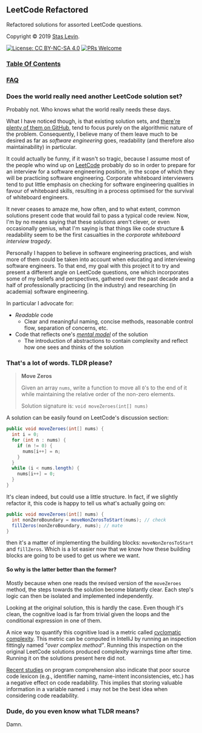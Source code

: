 ## LeetCode Refactored

Refactored solutions for assorted LeetCode questions.

Copyright © 2019 [Stas Levin](https://www.linkedin.com/in/staslevin/).

[![License: CC BY-NC-SA 4.0](https://img.shields.io/badge/License-CC%20BY--NC--SA%204.0-blue.svg)](LICENSE) [![PRs Welcome](https://img.shields.io/badge/PRs-welcome-brightgreen.svg)](CONTRIBUTING.md)

###  [Table Of Contents](TOC.md)

###  [FAQ](FAQ.md)

### Does the world really need another LeetCode solution set?

Probably not. Who knows what the world really needs these days.

What I have noticed though, is that existing solution sets, and [there're plenty of them on GitHub](https://lmgtfy.com/?q=leetcode+solutions+github), tend to focus purely on the algorithmic nature of the problem. Consequently, I believe many of them leave much to be desired as far as *software engineering* goes, readability (and therefore also maintainability) in particular.

It could actually be funny, if it wasn't  so tragic, because I assume most of the people who wind up on [LeetCode](https://leetcode.com/) probably do so in order to prepare for an interview for a software engineering position, in the scope of which they will be practicing software engineering. Corporate whiteboard interviewers tend to put little emphasis on checking for software engineering qualities in favour of whiteboard skills, resulting in a process optimised for the survival of whiteboard engineers.

It never ceases to amaze me, how often, and to what extent, common solutions present code that would fail to pass a typical code review. Now, I'm by no means saying that these solutions aren't clever, or even occasionally genius, what I'm saying is that things like code structure & readability seem to be the first casualties in the *corporate whiteboard interview tragedy*.

Personally I happen to believe in software engineering practices, and wish more of them could be taken into account when educating and interviewing software engineers. To that end, my goal with this project it to try and present a different angle on LeetCode questions, one which incorporates some of my beliefs and perspectives, gathered over the past decade and a half of professionally practicing (in the industry) and researching (in academia) software engineering. 

In particular I advocate for:
 - *Readable* code
   * Clear and meaningful naming, concise methods, reasonable control flow, separation of concerns, etc.
 - Code that reflects one's *[mental model](https://en.wikipedia.org/wiki/Mental_model)* of the solution
    - The introduction of abstractions to contain complexity and reflect how one sees and thinks of the solution



### That's a lot of words. TLDR please?

> **Move Zeros**
>
> Given an array `nums`, write a function to move all `0`'s to the end of it while maintaining the relative order of the non-zero elements.
>
> Solution signature is: `void moveZeroes(int[] nums)`

A solution can be easily found on LeetCode's discussion section:
```java
public void moveZeroes(int[] nums) {
  int i = 0;
  for (int n : nums) {
    if (n != 0) {
      nums[i++] = n;
    }	         
  }
  while (i < nums.length) {
    nums[i++] = 0;
  }
}
```

It's clean indeed, but could use a little structure. In fact, if we slightly refactor it, this code is happy to tell us what's actually going on:

```java
public void moveZeroes(int[] nums) {  
  int nonZeroBoundary = moveNonZerosToStart(nums); // check
  fillZeros(nonZeroBoundary, nums); // mate
}
```

then it's a matter of implementing the building blocks: `moveNonZerosToStart` and `fillZeros`. Which is a lot easier now that we know how these building blocks are going to be used to get us where we want.

#### So why is the latter better than the former?

Mostly because when one reads the revised version of the `moveZeroes` method, the steps towards the solution become blatantly clear. Each step's logic can then be isolated and implemented independently. 

Looking at the original solution, this is hardly the case. Even though it's clean, the cognitive load is far from trivial given the loops and the conditional expression in one of them.

A nice way to quantify this cognitive load is a metric called [cyclomatic complexity](https://en.wikipedia.org/wiki/Cyclomatic_complexity). This metric can be computed in IntelliJ by running an inspection fittingly named *"over complex method"*. Running this inspection on the original LeetCode solutions produced complexity warnings time after time. Running it on the solutions present here did not.

[Recent studies](https://par.nsf.gov/servlets/purl/10090357) on program comprehension also indicate that poor source code lexicon (e.g., identifier naming, name-intent inconsistencies, etc.) has a negative effect on code readability. This implies that storing valuable information in a variable named `i` may not be the best idea when considering code readability.

### Dude, do you even know what TLDR  means?

Damn.
